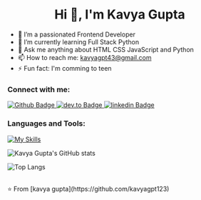  <h1 align="center">Hi 👋, I'm Kavya Gupta </h1>

- 🔭 I’m a passionated Frontend Developer
- 🌱 I’m currently learning Full Stack Python
- 💬 Ask me anything about HTML CSS JavaScript and Python
- 📫 How to reach me: kavyagpt43@gmail.com
- ⚡ Fun fact: I'm comming to teen
  
### Connect with me:
<div id="badges">
  <a href="https://github.com/kavyagpt123">
    <img src="https://img.shields.io/badge/Github-white?style=for-the-badge&logo=Github&logoColor=black" alt="Github Badge"/>
  </a>
  <a href="https://dev.to/kavya_gupta_2851e250e741c">
    <img src="https://img.shields.io/badge/dev.to-black?style=for-the-badge&logo=dev.to&logoColor=white" alt="dev.to Badge"/>
  </a>
   <a href="https://www.linkedin.com/in/kavya-gupta-6050241b2/">
    <img src="https://img.shields.io/badge/linkedin-blue?style=for-the-badge&logo=linkedin&logoColor=white" alt="linkedin Badge"/>
  </a>

</div>

### Languages and Tools:
[![My Skills](https://skillicons.dev/icons?i=C++,dart,firebase,github,git,postman,figma,xd&perline=5)](https://skillicons.dev)

![Kavya Gupta's GitHub stats](https://github-readme-stats.vercel.app/api?username=kavyagpt123&show_icons=true&theme=dark)

![Top Langs](https://github-readme-stats.vercel.app/api/top-langs/?username=axiftaj&theme=dark)


<br>
⭐️ From [kavya gupta](https://github.com/kavyagpt123)
